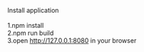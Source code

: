 Install application<br>
<br>
1.npm install<br>
2.npm run build<br>
3.open http://127.0.0.1:8080 in your browser

